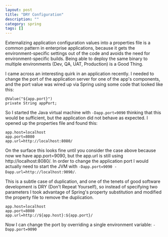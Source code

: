 ```yaml
---
layout: post
title: "DRY Configuration"
description: ""
category: spring
tags: []
---
```


Externalizing application configuration values into a properties file is a common pattern in enterprise applications, because it gets the environment-specific settings out of the code and avoids the need for environment-specific builds. Being able to deploy the same binary to multiple environments (Dev, QA, UAT, Production) is a Good Thing.

I came across an interesting quirk in an application recently. I needed to change the port of the application server for one of the app's components, and the port value was wired up via Spring using some code that looked like this:

    @Value("${app.port}")
    private String appPort;

So I started the Java virtual machine with `-Dapp.port=9090` thinking that this would be sufficient, but the application did not behave as expected. I opened up the properties file and found this:

    app.host=localhost
    app.port=8080
    app.url=http://localhost:8080/

On the surface this looks fine until you consider the case above because now we have app.port=9090, but the app.url is still using http://localhost:8080/. In order to change the application port I would actually need to start the JVM with `-Dapp.port=9090 -Dapp.url=http://localhost:9090/`.

This is a subtle case of duplication, and one of the tenets of good software development is DRY (Don't Repeat Yourself), so instead of specifying two parameters I took advantage of Spring's property substitution and modified the property file to remove the duplication.

    app.host=localhost
    app.port=8080
    app.url=http://${app.host}:${app.port}/

Now I can change the port by overriding a single environment variable: `-Dapp.port=9090`

